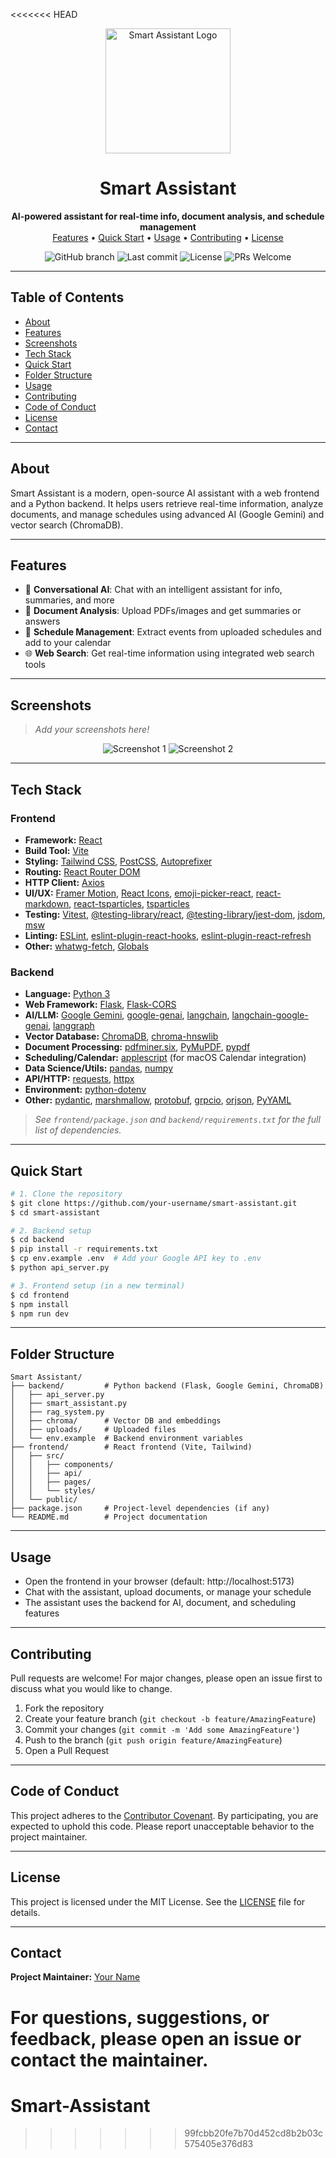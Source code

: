 <<<<<<< HEAD
<p align="center">
  <img src="https://placehold.co/200x200?text=Logo" alt="Smart Assistant Logo" width="200"/>
</p>

<h1 align="center">Smart Assistant</h1>

<p align="center">
  <b>AI-powered assistant for real-time info, document analysis, and schedule management</b><br/>
  <a href="#features">Features</a> •
  <a href="#quick-start">Quick Start</a> •
  <a href="#usage">Usage</a> •
  <a href="#contributing">Contributing</a> •
  <a href="#license">License</a>
</p>

<p align="center">
  <img alt="GitHub branch" src="https://img.shields.io/badge/branch-backend-blue">
  <img alt="Last commit" src="https://img.shields.io/badge/commit-9452085--2025--06--26-brightgreen">
  <img alt="License" src="https://img.shields.io/badge/license-MIT-green">
  <img alt="PRs Welcome" src="https://img.shields.io/badge/PRs-welcome-brightgreen.svg?style=flat-square">
</p>

---

## Table of Contents
- [About](#about)
- [Features](#features)
- [Screenshots](#screenshots)
- [Tech Stack](#tech-stack)
- [Quick Start](#quick-start)
- [Folder Structure](#folder-structure)
- [Usage](#usage)
- [Contributing](#contributing)
- [Code of Conduct](#code-of-conduct)
- [License](#license)
- [Contact](#contact)

---

## About
Smart Assistant is a modern, open-source AI assistant with a web frontend and a Python backend. It helps users retrieve real-time information, analyze documents, and manage schedules using advanced AI (Google Gemini) and vector search (ChromaDB).

---

## Features
- 💬 **Conversational AI**: Chat with an intelligent assistant for info, summaries, and more
- 📄 **Document Analysis**: Upload PDFs/images and get summaries or answers
- 📅 **Schedule Management**: Extract events from uploaded schedules and add to your calendar
- 🌐 **Web Search**: Get real-time information using integrated web search tools

---

## Screenshots
> _Add your screenshots here!_

<p align="center">
  <img src="https://placehold.co/600x300?text=Screenshot+1" alt="Screenshot 1"/>
  <img src="https://placehold.co/600x300?text=Screenshot+2" alt="Screenshot 2"/>
</p>

---

## Tech Stack

### Frontend
- **Framework:** [React](https://react.dev/)
- **Build Tool:** [Vite](https://vitejs.dev/)
- **Styling:** [Tailwind CSS](https://tailwindcss.com/), [PostCSS](https://postcss.org/), [Autoprefixer](https://github.com/postcss/autoprefixer)
- **Routing:** [React Router DOM](https://reactrouter.com/)
- **HTTP Client:** [Axios](https://axios-http.com/)
- **UI/UX:** [Framer Motion](https://www.framer.com/motion/), [React Icons](https://react-icons.github.io/react-icons/), [emoji-picker-react](https://github.com/ealush/emoji-picker-react), [react-markdown](https://github.com/remarkjs/react-markdown), [react-tsparticles](https://github.com/matteobruni/tsparticles), [tsparticles](https://github.com/matteobruni/tsparticles)
- **Testing:** [Vitest](https://vitest.dev/), [@testing-library/react](https://testing-library.com/docs/react-testing-library/intro/), [@testing-library/jest-dom](https://github.com/testing-library/jest-dom), [jsdom](https://github.com/jsdom/jsdom), [msw](https://mswjs.io/)
- **Linting:** [ESLint](https://eslint.org/), [eslint-plugin-react-hooks](https://www.npmjs.com/package/eslint-plugin-react-hooks), [eslint-plugin-react-refresh](https://www.npmjs.com/package/eslint-plugin-react-refresh)
- **Other:** [whatwg-fetch](https://github.com/github/fetch), [Globals](https://www.npmjs.com/package/globals)

### Backend
- **Language:** [Python 3](https://www.python.org/)
- **Web Framework:** [Flask](https://flask.palletsprojects.com/), [Flask-CORS](https://flask-cors.readthedocs.io/)
- **AI/LLM:** [Google Gemini](https://ai.google.dev/), [google-genai](https://pypi.org/project/google-genai/), [langchain](https://python.langchain.com/), [langchain-google-genai](https://pypi.org/project/langchain-google-genai/), [langgraph](https://github.com/langchain-ai/langgraph)
- **Vector Database:** [ChromaDB](https://www.trychroma.com/), [chroma-hnswlib](https://pypi.org/project/chroma-hnswlib/)
- **Document Processing:** [pdfminer.six](https://github.com/pdfminer/pdfminer.six), [PyMuPDF](https://github.com/pymupdf/PyMuPDF), [pypdf](https://github.com/py-pdf/pypdf)
- **Scheduling/Calendar:** [applescript](https://pypi.org/project/applescript/) (for macOS Calendar integration)
- **Data Science/Utils:** [pandas](https://pandas.pydata.org/), [numpy](https://numpy.org/)
- **API/HTTP:** [requests](https://docs.python-requests.org/), [httpx](https://www.python-httpx.org/)
- **Environment:** [python-dotenv](https://pypi.org/project/python-dotenv/)
- **Other:** [pydantic](https://docs.pydantic.dev/), [marshmallow](https://marshmallow.readthedocs.io/), [protobuf](https://developers.google.com/protocol-buffers), [grpcio](https://grpc.io/), [orjson](https://github.com/ijl/orjson), [PyYAML](https://pyyaml.org/)

> _See `frontend/package.json` and `backend/requirements.txt` for the full list of dependencies._

---

## Quick Start
```bash
# 1. Clone the repository
$ git clone https://github.com/your-username/smart-assistant.git
$ cd smart-assistant

# 2. Backend setup
$ cd backend
$ pip install -r requirements.txt
$ cp env.example .env  # Add your Google API key to .env
$ python api_server.py

# 3. Frontend setup (in a new terminal)
$ cd frontend
$ npm install
$ npm run dev
```

---

## Folder Structure
```
Smart Assistant/
├── backend/         # Python backend (Flask, Google Gemini, ChromaDB)
│   ├── api_server.py
│   ├── smart_assistant.py
│   ├── rag_system.py
│   ├── chroma/      # Vector DB and embeddings
│   ├── uploads/     # Uploaded files
│   └── env.example  # Backend environment variables
├── frontend/        # React frontend (Vite, Tailwind)
│   ├── src/
│   │   ├── components/
│   │   ├── api/
│   │   ├── pages/
│   │   └── styles/
│   └── public/
├── package.json     # Project-level dependencies (if any)
└── README.md        # Project documentation
```

---

## Usage
- Open the frontend in your browser (default: http://localhost:5173)
- Chat with the assistant, upload documents, or manage your schedule
- The assistant uses the backend for AI, document, and scheduling features

---

## Contributing
Pull requests are welcome! For major changes, please open an issue first to discuss what you would like to change.

1. Fork the repository
2. Create your feature branch (`git checkout -b feature/AmazingFeature`)
3. Commit your changes (`git commit -m 'Add some AmazingFeature'`)
4. Push to the branch (`git push origin feature/AmazingFeature`)
5. Open a Pull Request

---

## Code of Conduct
This project adheres to the [Contributor Covenant](https://www.contributor-covenant.org/). By participating, you are expected to uphold this code. Please report unacceptable behavior to the project maintainer.

---

## License
This project is licensed under the MIT License. See the [LICENSE](LICENSE) file for details.

---

## Contact
**Project Maintainer:** [Your Name](mailto:your.email@example.com)

For questions, suggestions, or feedback, please open an issue or contact the maintainer. 
=======
# Smart-Assistant
>>>>>>> 99fcbb20fe7b70d452cd8b2b03c575405e376d83
